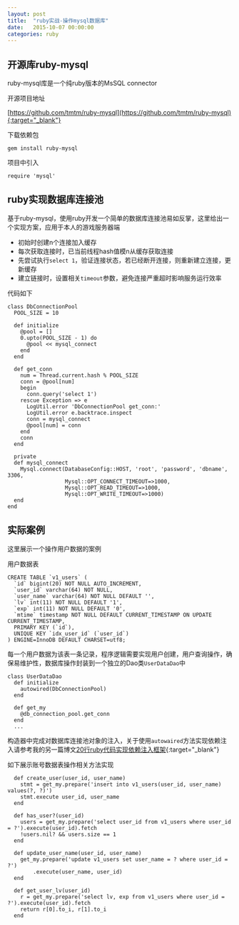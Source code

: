 ```yaml
---
layout: post
title:  "ruby实战-操作mysql数据库"
date:   2015-10-07 00:00:00
categories: ruby
---
```


## 开源库ruby-mysql

ruby-mysql库是一个纯ruby版本的MsSQL connector

开源项目地址

[https://github.com/tmtm/ruby-mysql](https://github.com/tmtm/ruby-mysql){:target="_blank"}

下载依赖包

	gem install ruby-mysql

项目中引入

	require 'mysql'

## ruby实现数据库连接池

基于ruby-mysql，使用ruby开发一个简单的数据库连接池易如反掌，这里给出一个实现方案，应用于本人的游戏服务器端

- 初始时创建n个连接加入缓存
- 每次获取连接时，已当前线程hash值模n从缓存获取连接
- 先尝试执行`select 1`，验证连接状态，若已经断开连接，则重新建立连接，更新缓存
- 建立链接时，设置相关`timeout`参数，避免连接严重超时影响服务运行效率

代码如下

	class DbConnectionPool
	  POOL_SIZE = 10

	  def initialize
	    @pool = []
	    0.upto(POOL_SIZE - 1) do
	      @pool << mysql_connect
	    end
	  end

	  def get_conn
	    num = Thread.current.hash % POOL_SIZE
	    conn = @pool[num]
	    begin
	      conn.query('select 1')
	    rescue Exception => e
	      LogUtil.error 'DbConnectionPool get_conn:'
	      LogUtil.error e.backtrace.inspect
	      conn = mysql_connect
	      @pool[num] = conn
	    end
	    conn
	  end

	  private
	  def mysql_connect
	    Mysql.connect(DatabaseConfig::HOST, 'root', 'password', 'dbname', 3306,
	                  Mysql::OPT_CONNECT_TIMEOUT=>1000,
	                  Mysql::OPT_READ_TIMEOUT=>1000,
	                  Mysql::OPT_WRITE_TIMEOUT=>1000)
	  end
	end


## 实际案例

这里展示一个操作用户数据的案例

用户数据表

	CREATE TABLE `v1_users` (
	  `id` bigint(20) NOT NULL AUTO_INCREMENT,
	  `user_id` varchar(64) NOT NULL,
	  `user_name` varchar(64) NOT NULL DEFAULT '',
	  `lv` int(11) NOT NULL DEFAULT '1',
	  `exp` int(11) NOT NULL DEFAULT '0',
	  `mtime` timestamp NOT NULL DEFAULT CURRENT_TIMESTAMP ON UPDATE CURRENT_TIMESTAMP,
	  PRIMARY KEY (`id`),
	  UNIQUE KEY `idx_user_id` (`user_id`)
	) ENGINE=InnoDB DEFAULT CHARSET=utf8;

每一个用户数据为该表一条记录，程序逻辑需要实现用户创建，用户查询操作，确保易维护性，数据库操作封装到一个独立的Dao类`UserDataDao`中

	class UserDataDao
	  def initialize
	    autowired(DbConnectionPool)
	  end

	  def get_my
	    @db_connection_pool.get_conn
	  end
	  ...

构造器中完成对数据库连接池对象的注入，关于使用`autowaired`方法实现依赖注入请参考我的另一篇博文[20行ruby代码实现依赖注入框架](/ruby/2015/07/31/ruby-dependency-injection.html){:target="_blank"}

如下展示账号数据表操作相关方法实现

	  def create_user(user_id, user_name)
	    stmt = get_my.prepare('insert into v1_users(user_id, user_name) values(?, ?)')
	    stmt.execute user_id, user_name
	  end

	  def has_user?(user_id)
	    users = get_my.prepare('select user_id from v1_users where user_id = ?').execute(user_id).fetch
	    !users.nil? && users.size == 1
	  end

	  def update_user_name(user_id, user_name)
	    get_my.prepare('update v1_users set user_name = ? where user_id = ?')
	        .execute(user_name, user_id)
	  end

	  def get_user_lv(user_id)
	    r = get_my.prepare('select lv, exp from v1_users where user_id = ?').execute(user_id).fetch
	    return r[0].to_i, r[1].to_i
	  end

